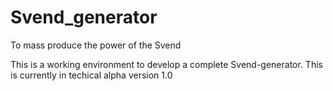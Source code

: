 # Svend_generator
To mass produce the power of the Svend

This is a working environment to develop a complete Svend-generator. This is currently in techical alpha version 1.0
